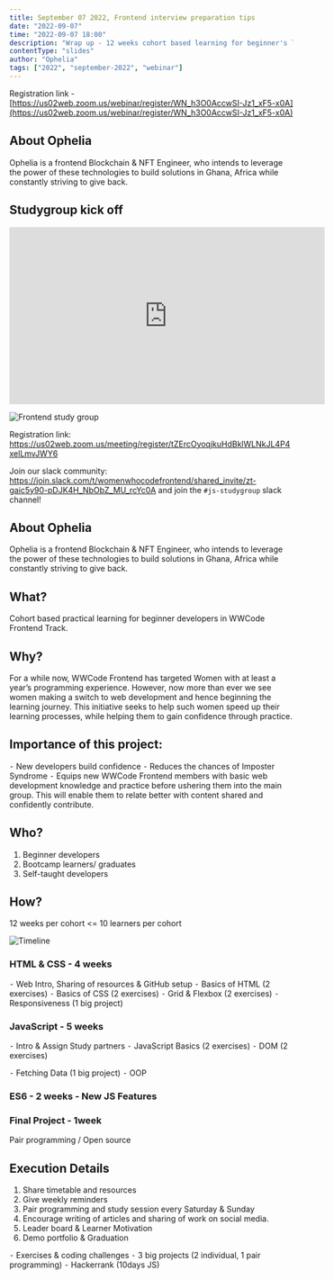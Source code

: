 ```yaml
---
title: September 07 2022, Frontend interview preparation tips
date: "2022-09-07"
time: "2022-09-07 18:00"
description: "Wrap up - 12 weeks cohort based learning for beginner's level frontend skills"
contentType: "slides"
author: "Ophelia"
tags: ["2022", "september-2022", "webinar"]
---
```


Registration link - [https://us02web.zoom.us/webinar/register/WN_h3O0AccwSI-Jz1_xF5-x0A](https://us02web.zoom.us/webinar/register/WN_h3O0AccwSI-Jz1_xF5-x0A)

## About Ophelia
Ophelia is a frontend Blockchain & NFT Engineer, who intends to leverage the power of these technologies to build solutions in Ghana, Africa while constantly striving to give back.

## Studygroup kick off

<iframe width="560" height="315" src="https://www.youtube.com/embed/5CL8PFE6t30" title="YouTube video player" frameborder="0" allow="accelerometer; autoplay; clipboard-write; encrypted-media; gyroscope; picture-in-picture" allowfullscreen></iframe>

![Frontend study group](./studygroup.png)

Registration link:  https://us02web.zoom.us/meeting/register/tZErcOyoqjkuHdBklWLNkJL4P4xelLmvJWY6

Join our slack community:
https://join.slack.com/t/womenwhocodefrontend/shared_invite/zt-gaic5y90-pDJK4H_NbObZ_MU_rcYc0A
and join the `#js-studygroup` slack channel!

## About Ophelia
Ophelia is a frontend Blockchain & NFT Engineer, who intends to leverage the power of these technologies to build solutions in Ghana, Africa while constantly striving to give back.

## What?
Cohort based practical learning for beginner developers in WWCode Frontend Track.

## Why?
For a while now, WWCode Frontend has targeted Women with at least a year’s
programming experience. However, now more than ever we see women making a switch
to web development and hence beginning the learning journey. This initiative seeks to
help such women speed up their learning processes, while helping them to gain
confidence through practice.

## Importance of this project:
⁃ New developers build confidence
⁃ Reduces the chances of Imposter Syndrome
⁃ Equips new WWCode Frontend members with basic web development knowledge
and practice before ushering them into the main group. This will enable them to relate
better with content shared and confidently contribute.

## Who?
1. Beginner developers
2. Bootcamp learners/ graduates
3. Self-taught developers

## How?
12 weeks per cohort
<= 10 learners per cohort

![Timeline](./timeline.png)

### HTML & CSS - 4 weeks
⁃ Web Intro, Sharing of resources & GitHub setup
⁃ Basics of HTML (2 exercises)
⁃ Basics of CSS (2 exercises)
⁃ Grid & Flexbox (2 exercises)
⁃ Responsiveness (1 big project)

### JavaScript - 5 weeks
⁃ Intro & Assign Study partners
⁃ JavaScript Basics (2 exercises)
⁃ DOM (2 exercises)

⁃ Fetching Data (1 big project)
⁃ OOP

### ES6 - 2 weeks - New JS Features

### Final Project - 1week
Pair programming / Open source

## Execution Details
1. Share timetable and resources
2. Give weekly reminders
3. Pair programming and study session every Saturday & Sunday
4. Encourage writing of articles and sharing of work on social media.
5. Leader board & Learner Motivation
6. Demo portfolio & Graduation

⁃ Exercises & coding challenges
⁃ 3 big projects (2 individual, 1 pair programming)
⁃ Hackerrank (10days JS)
